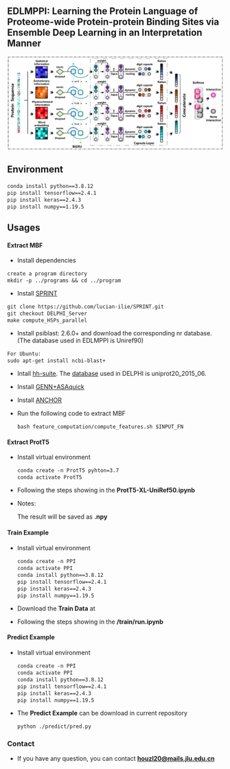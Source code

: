 ## EDLMPPI: Learning the Protein Language of Proteome-wide Protein-protein Binding Sites via Ensemble Deep Learning in an Interpretation Manner

![EDLMPPI](https://github.com/houzl3416/EDLMPPI/blob/main/EDLMPPI.png)

## Environment

```
conda install python==3.8.12
pip install tensorflow==2.4.1
pip install keras==2.4.3
pip install numpy==1.19.5
```

## Usages

#### Extract MBF

- Install dependencies

```
create a program directory
mkdir -p ../programs && cd ../program
```

- Install [SPRINT](https://github.com/lucian-ilie/SPRINT)

 ```
git clone https://github.com/lucian-ilie/SPRINT.git
git checkout DELPHI_Server
make compute_HSPs_parallel
 ```

- Install psiblast: 2.6.0+ and download the corresponding nr database. (The database used in EDLMPPI is Uniref90)

 ```
For Ubuntu:
sudo apt-get install ncbi-blast+
 ```

- Intall [hh-suite](https://github.com/soedinglab/hh-suite). The [database](http://wwwuser.gwdg.de/~compbiol/data/hhsuite/databases/hhsuite_dbs/old-releases/) used in DELPHI is uniprot20_2015_06.

- Install [GENN+ASAquick](http://mamiris.com/software.html)
- Install [ANCHOR](http://anchor.elte.hu/Downloads.php)

- Run the following code to extract MBF

  ```
  bash feature_computation/compute_features.sh $INPUT_FN
  ```

#### Extract ProtT5

- Install virtual environment

  ```
  conda create -n ProtT5 pyhton=3.7
  conda activate ProtT5
  ```

- Following the steps showing in the  **ProtT5-XL-UniRef50.ipynb**

- Notes:

  The result will be saved as **.npy**

#### Train Example

- Install virtual environment

  ```
  conda create -n PPI 
  conda activate PPI
  conda install python==3.8.12
  pip install tensorflow==2.4.1
  pip install keras==2.4.3
  pip install numpy==1.19.5
  ```

-  Download the **Train Data** at 
- Following the steps showing in the  **/train/run.ipynb**

#### Predict Example

- Install virtual environment

  ```
  conda create -n PPI 
  conda activate PPI
  conda install python==3.8.12
  pip install tensorflow==2.4.1
  pip install keras==2.4.3
  pip install numpy==1.19.5
  ```

- The **Predict Example** can be download in current repository

  ```
  python ./predict/pred.py
  ```

### Contact

- If you have any question, you can contact **houzl20@mails.jlu.edu.cn**

